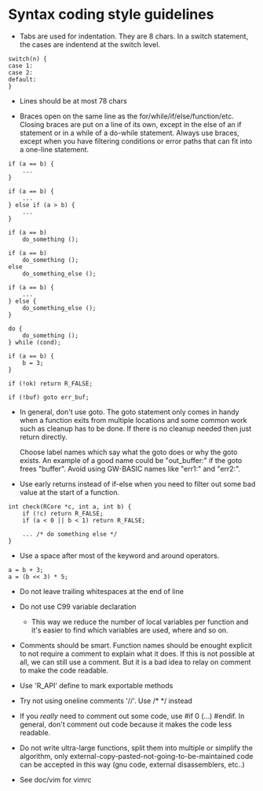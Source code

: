 Syntax coding style guidelines
==============================

* Tabs are used for indentation. They are 8 chars. In a switch statement, the
  cases are indentend at the switch level.

```
switch(n) {
case 1:
case 2:
default:
}
```

* Lines should be at most 78 chars

* Braces open on the same line as the for/while/if/else/function/etc. Closing
  braces are put on a line of its own, except in the else of an if statement or
  in a while of a do-while statement. Always use braces, except when you have
  filtering conditions or error paths that can fit into a one-line statement.

```
if (a == b) {
	...
}

if (a == b) {
	...
} else if (a > b) {
	...
}

if (a == b)
	do_something ();

if (a == b)
	do_something ();
else
	do_something_else ();

if (a == b) {
	...
} else {
	do_something_else ();
}

do {
	do_something ();
} while (cond);

if (a == b) {
	b = 3;
}

if (!ok) return R_FALSE;

if (!buf) goto err_buf;
```

* In general, don't use goto. The goto statement only comes in handy when a
  function exits from multiple locations and some common work such as cleanup
  has to be done.  If there is no cleanup needed then just return directly.

  Choose label names which say what the goto does or why the goto exists.  An
  example of a good name could be "out_buffer:" if the goto frees "buffer".
  Avoid using GW-BASIC names like "err1:" and "err2:".

* Use early returns instead of if-else when you need to filter out some bad
  value at the start of a function.

```
int check(RCore *c, int a, int b) {
	if (!c) return R_FALSE;
	if (a < 0 || b < 1) return R_FALSE;

	... /* do something else */
}
```

* Use a space after most of the keyword and around operators.

```
a = b + 3;
a = (b << 3) * 5;
```

* Do not leave trailing whitespaces at the end of line

* Do not use C99 variable declaration
  - This way we reduce the number of local variables per function
    and it's easier to find which variables are used, where and so on.

* Comments should be smart. Function names should be enought explicit
  to not require a comment to explain what it does. If this is not
  possible at all, we can still use a comment. But it is a bad idea
  to relay on comment to make the code readable.

* Use 'R_API' define to mark exportable methods

* Try not using oneline comments '//'. Use /* */ instead

* If you *really* need to comment out some code, use #if 0 (...) #endif. In
  general, don't comment out code because it makes the code less readable.

* Do not write ultra-large functions, split them into multiple or simplify
  the algorithm, only external-copy-pasted-not-going-to-be-maintained code
  can be accepted in this way (gnu code, external disassemblers, etc..)

* See doc/vim for vimrc
